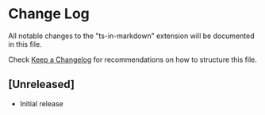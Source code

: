 # Change Log

All notable changes to the "ts-in-markdown" extension will be documented in this file.

Check [Keep a Changelog](http://keepachangelog.com/) for recommendations on how to structure this file.

## [Unreleased]

- Initial release
